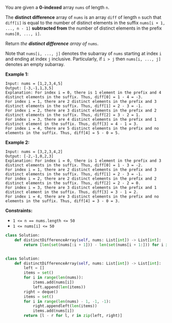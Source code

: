 You are given a  **0-indexed**  array  `nums`  of length  `n`.

The  **distinct difference**  array of  `nums`  is an array  `diff`  of length  `n`  such that  `diff[i]`  is equal to
the number of distinct elements in the suffix  `nums[i + 1, ..., n - 1]`  **subtracted from**  the number of distinct
elements in the prefix  `nums[0, ..., i]`.

Return  _the  **distinct difference**  array of_ `nums`.

Note that  `nums[i, ..., j]`  denotes the subarray of  `nums`  starting at index  `i`  and ending at index  `j`
inclusive. Particularly, if  `i > j`  then  `nums[i, ..., j]`  denotes an empty subarray.

**Example 1:**

```
Input: nums = [1,2,3,4,5]
Output: [-3,-1,1,3,5]
Explanation: For index i = 0, there is 1 element in the prefix and 4 distinct elements in the suffix. Thus, diff[0] = 1 - 4 = -3.
For index i = 1, there are 2 distinct elements in the prefix and 3 distinct elements in the suffix. Thus, diff[1] = 2 - 3 = -1.
For index i = 2, there are 3 distinct elements in the prefix and 2 distinct elements in the suffix. Thus, diff[2] = 3 - 2 = 1.
For index i = 3, there are 4 distinct elements in the prefix and 1 distinct element in the suffix. Thus, diff[3] = 4 - 1 = 3.
For index i = 4, there are 5 distinct elements in the prefix and no elements in the suffix. Thus, diff[4] = 5 - 0 = 5.
```

**Example 2:**

```
Input: nums = [3,2,3,4,2]
Output: [-2,-1,0,2,3]
Explanation: For index i = 0, there is 1 element in the prefix and 3 distinct elements in the suffix. Thus, diff[0] = 1 - 3 = -2.
For index i = 1, there are 2 distinct elements in the prefix and 3 distinct elements in the suffix. Thus, diff[1] = 2 - 3 = -1.
For index i = 2, there are 2 distinct elements in the prefix and 2 distinct elements in the suffix. Thus, diff[2] = 2 - 2 = 0.
For index i = 3, there are 3 distinct elements in the prefix and 1 distinct element in the suffix. Thus, diff[3] = 3 - 1 = 2.
For index i = 4, there are 3 distinct elements in the prefix and no elements in the suffix. Thus, diff[4] = 3 - 0 = 3.
```

**Constraints:**

- `1 <= n == nums.length <= 50`
- `1 <= nums[i] <= 50`

```python
class Solution:
    def distinctDifferenceArray(self, nums: List[int]) -> List[int]:
        return [len(set(nums[:i + 1])) - len(set(nums[i + 1:])) for i in range(len(nums))]


class Solution:
    def distinctDifferenceArray(self, nums: List[int]) -> List[int]:
        left = []
        items = set()
        for i in range(len(nums)):
            items.add(nums[i])
            left.append(len(items))
        right = deque()
        items = set()
        for i in range(len(nums) - 1, -1, -1):
            right.appendleft(len(items))
            items.add(nums[i])
        return [l - r for l, r in zip(left, right)]
```